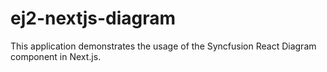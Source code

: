 # ej2-nextjs-diagram
This application demonstrates the usage of the Syncfusion React Diagram component in Next.js.
